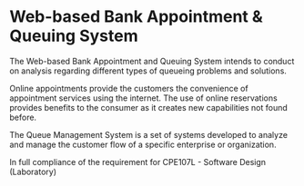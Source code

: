 # Web-based Bank Appointment & Queuing System
The Web-based Bank Appointment and Queuing System intends to conduct on analysis regarding different types of queueing problems and solutions. 

Online appointments provide the customers the convenience of appointment services using the internet. The use of online reservations provides benefits to the consumer as it creates new capabilities not found before. 

The Queue Management System is a set of systems developed to analyze and manage the customer flow of a specific enterprise or organization. 

In full compliance of the requirement for CPE107L - Software Design (Laboratory)
